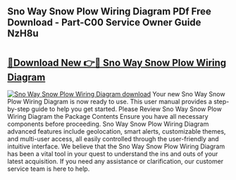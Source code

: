 ## Sno Way Snow Plow Wiring Diagram PDf Free Download - Part-C00 Service Owner Guide NzH8u

# <h2><a href="http://dfiyxd.blite.top/?on=Sno+Way+Snow+Plow+Wiring+Diagram">🔗Download New 👉🔴 Sno Way Snow Plow Wiring Diagram</a></h2>

[![Sno Way Snow Plow Wiring Diagram download](https://i.imgur.com/lujVjoI.png)](http://dfiyxd.blite.top/?on=Sno+Way+Snow+Plow+Wiring+Diagram)
Your new Sno Way Snow Plow Wiring Diagram is now ready to use. This user manual provides a step-by-step guide to help you get started. Please Review Sno Way Snow Plow Wiring Diagram the Package Contents Ensure you have all necessary components before proceeding. Sno Way Snow Plow Wiring Diagram advanced features include geolocation, smart alerts, customizable themes, and multi-user access, all easily controlled through the user-friendly and intuitive interface. We believe that the Sno Way Snow Plow Wiring Diagram has been a vital tool in your quest to understand the ins and outs of your latest acquisition. If you need any assistance or clarification, our customer service team is here to help.
